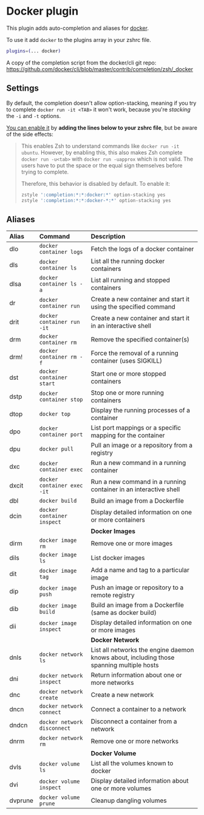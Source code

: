 # Docker plugin

This plugin adds auto-completion and aliases for [docker](https://www.docker.com/).

To use it add `docker` to the plugins array in your zshrc file.

```zsh
plugins=(... docker)
```

A copy of the completion script from the docker/cli git repo:
https://github.com/docker/cli/blob/master/contrib/completion/zsh/_docker

## Settings

By default, the completion doesn't allow option-stacking, meaning if you try to
complete `docker run -it <TAB>` it won't work, because you're _stacking_ the
`-i` and `-t` options.

[You can enable it](https://github.com/docker/cli/commit/b10fb43048) by **adding
the lines below to your zshrc file**, but be aware of the side effects:

> This enables Zsh to understand commands like `docker run -it
> ubuntu`. However, by enabling this, this also makes Zsh complete
> `docker run -u<tab>` with `docker run -uapprox` which is not valid. The
> users have to put the space or the equal sign themselves before trying
> to complete.
>
> Therefore, this behavior is disabled by default. To enable it:
>
> ```sh
> zstyle ':completion:*:*:docker:*' option-stacking yes
> zstyle ':completion:*:*:docker-*:*' option-stacking yes
> ```

## Aliases

| Alias   | Command                     | Description                                                                              |
| :------ | :-------------------------- | :--------------------------------------------------------------------------------------- |
| dlo     | `docker container logs`     | Fetch the logs of a docker container                                                     |
| dls     | `docker container ls`       | List all the running docker containers                                                   |
| dlsa    | `docker container ls -a`    | List all running and stopped containers                                                  |
| dr      | `docker container run`      | Create a new container and start it using the specified command                          |
| drit    | `docker container run -it`  | Create a new container and start it in an interactive shell                              |
| drm     | `docker container rm`       | Remove the specified container(s)                                                        |
| drm!    | `docker container rm -f`    | Force the removal of a running container (uses SIGKILL)                                  |
| dst     | `docker container start`    | Start one or more stopped containers                                                     |
| dstp    | `docker container stop`     | Stop one or more running containers                                                      |
| dtop    | `docker top`                | Display the running processes of a container                                             |
| dpo     | `docker container port`     | List port mappings or a specific mapping for the container                               |
| dpu     | `docker pull`               | Pull an image or a repository from a registry                                            |
| dxc     | `docker container exec`     | Run a new command in a running container                                                 |
| dxcit   | `docker container exec -it` | Run a new command in a running container in an interactive shell                         |
| dbl     | `docker build`              | Build an image from a Dockerfile                                                         |
| dcin    | `docker container inspect`  | Display detailed information on one or more containers                                   |
|         |                             | **Docker Images**                                                                        |
| dirm    | `docker image rm`           | Remove one or more images                                                                |
| dils    | `docker image ls`           | List docker images                                                                       |
| dit     | `docker image tag`          | Add a name and tag to a particular image                                                 |
| dip     | `docker image push`         | Push an image or repository to a remote registry                                         |
| dib     | `docker image build`        | Build an image from a Dockerfile (same as docker build)                                  |
| dii     | `docker image inspect`      | Display detailed information on one or more images                                       |
|         |                             | **Docker Network**                                                                       |
| dnls    | `docker network ls`         | List all networks the engine daemon knows about, including those spanning multiple hosts |
| dni     | `docker network inspect`    | Return information about one or more networks                                            |
| dnc     | `docker network create`     | Create a new network                                                                     |
| dncn    | `docker network connect`    | Connect a container to a network                                                         |
| dndcn   | `docker network disconnect` | Disconnect a container from a network                                                    |
| dnrm    | `docker network rm`         | Remove one or more networks                                                              |
|         |                             | **Docker Volume**                                                                        |
| dvls    | `docker volume ls`          | List all the volumes known to  docker                                                    |
| dvi     | `docker volume inspect`     | Display detailed information about one or more volumes                                   |
| dvprune | `docker volume prune`       | Cleanup dangling volumes                                                                 |
